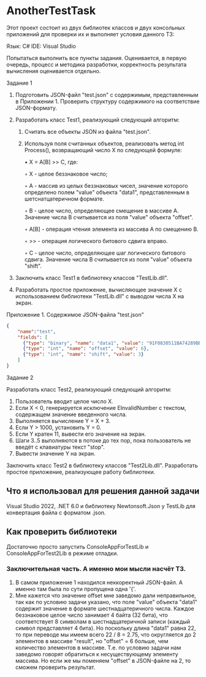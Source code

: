 # AnotherTestTask

Этот проект состоит из двух библиотек классов и двух консольных приложений для проверки их и выполняет условия данного ТЗ:

Язык: C#
IDE: Visual Studio

Попытаться выполнить все пункты задания. Оценивается, в первую очередь, процесс и методика разработки, корректность результата вычисления оценивается отдельно.

Задание 1

1.	Подготовить JSON-файл "test.json" с содержимым, представленным в Приложении 1. Проверить структуру содержимого на соответствие JSON-формату.
2.	Разработать класс Test1, реализующий следующий алгоритм:
       1. Считать все объекты JSON из файла "test.json".
       2. Используя поля считанных объектов, реализовать метод int Process(), возвращающий число X по следующей формуле:
          
          • X = A[B] >> C, где:
          
            ◦ X - целое беззнаковое число;

            ◦ A - массив из целых беззнаковых чисел, значение которого определено полем "value" объекта "data1", представленным в шетснатцатеричном формате.

            ◦ B - целое число, определяющее смещение в массиве A. Значение числа B считывается из поля "value" объекта "offset".

            ◦ A[B] - операция чтения элемента из массива A по смещению B.

            ◦ >> - операция логического битового сдвига вправо.

            ◦ С - целое число, определяющее шаг логического битового сдвига. Значение числа B считывается из поля "value" объекта "shift".
          
4.	Заключить класс Test1 в библиотеку классов "TestLib.dll".
5.	Разработать простое приложение, вычисляющее значение X с использованием библиотеки "TestLib.dll" с выводом числа X на экран.

Приложение 1. Содержимое JSON-файла "test.json"

```json
{
    "name":"test",
    "fields": [
      {"type": "binary", "name": "data1", "value": "91F0830511BA74289BB00162"},
      {"type": "int", "name": "offset", "value": 6},
      {"type": "int", "name": "shift", "value": 3}
    ]
}
```

Задание 2

Разработать класс Test2, реализующий следующий алгоритм:
1.	Пользователь вводит целое число X.
2.	Если X < 0, генерируется исключение EInvalidNumber с текстом, содержащем значение введенного числа.
3.	Выполняется вычисление Y = X + 3.
4.	Если Y > 1000, установить Y = 0.
5.	Если Y кратен 11, вывести его значение на экран.
6.	Шаги 3..5 выполняются в потоке до тех пор, пока пользователь не введёт с клавиатуры текст "stop".
7.	Вывести значение Y на экран.

Заключить класс Test2 в библиотеку классов "Test2Lib.dll".
Разработать простое приложение, реализующее работу библиотеки.

## Что я использовал для решения данной задачи

Visual Studio 2022, .NET 6.0 и библиотеку Newtonsoft.Json у TestLib для конвертация файла с форматом .json.

## Как проверить библиотеки

Достаточно просто запустить ConsoleAppForTestLib и ConsoleAppForTest2Lib в режиме отладки.

### Заключительная часть. А именно мои мысли насчёт ТЗ.

1. В самом приложение 1 находился неккоректный JSON-файл. А именно там была по сути пропущена одна '{'.
2. Мне кажется что значение offset мне заведомо дали неправильное, так как по условию задачи указано, что поле "value" объекта "data1" содержит значение в формате шестнадцатеричного числа. Каждое беззнаковое целое число занимает 4 байта (32 бита), что соответствует 8 символам в шестнадцатеричной записи (каждый символ представляет 4 бита). Но поскольку длина "data1" равна 22, то при переводе мы имеем всего 22 / 8 = 2.75, что округляется до 2 элементов в массиве "result", но "offset" = 6 больше, чем количество элементов в массиве. Т.е. по условию задачи нам заведомо говорят обратиться к несуществующему элементу массива. Но если же мы поменяем "offset" в JSON-файле на 2, то сможем проверить результат.
